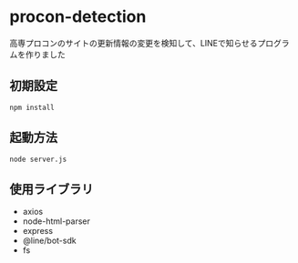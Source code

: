 # procon-detection

高専プロコンのサイトの更新情報の変更を検知して、LINEで知らせるプログラムを作りました

## 初期設定

```
npm install
```

## 起動方法

```
node server.js
```

## 使用ライブラリ

- axios
- node-html-parser
- express
- @line/bot-sdk
- fs
